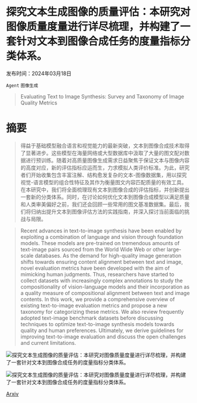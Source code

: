 # 探究文本生成图像的质量评估：本研究对图像质量度量进行详尽梳理，并构建了一套针对文本到图像合成任务的度量指标分类体系。

发布时间：2024年03月18日

`Agent` `图像生成`

> Evaluating Text to Image Synthesis: Survey and Taxonomy of Image Quality Metrics

# 摘要

> 得益于基础模型融合语言和视觉能力的最新突破，文本到图像合成技术取得了显著进步。这些模型在海量网络或大型数据库中汲取了大量的图文配对数据进行预训练。随着对高质量图像生成需求日益聚焦于保证文本与图像内容的高度对应，新的评估指标应运而生，力求模拟人类评价标准。为此，研究者们开始收集包含丰富注解、结构愈发复杂的文本-图像数据集，用以探究视觉-语言模型的组合性特征及其作为衡量图文内容匹配质量的有效工具。在本研究中，我们将全面梳理现有文本到图像合成的评估指标，并创新提出一套新的分类体系。同时，在讨论如何优化文本到图像合成模型以满足质量和人类审美偏好之前，我们还会回顾一些常用的图文基准数据集。最后，我们将归纳出提升文本到图像评估方法的实践指南，并深入探讨当前面临的挑战与局限。

> Recent advances in text-to-image synthesis have been enabled by exploiting a combination of language and vision through foundation models. These models are pre-trained on tremendous amounts of text-image pairs sourced from the World Wide Web or other large-scale databases. As the demand for high-quality image generation shifts towards ensuring content alignment between text and image, novel evaluation metrics have been developed with the aim of mimicking human judgments. Thus, researchers have started to collect datasets with increasingly complex annotations to study the compositionality of vision-language models and their incorporation as a quality measure of compositional alignment between text and image contents. In this work, we provide a comprehensive overview of existing text-to-image evaluation metrics and propose a new taxonomy for categorizing these metrics. We also review frequently adopted text-image benchmark datasets before discussing techniques to optimize text-to-image synthesis models towards quality and human preferences. Ultimately, we derive guidelines for improving text-to-image evaluation and discuss the open challenges and current limitations.

![探究文本生成图像的质量评估：本研究对图像质量度量进行详尽梳理，并构建了一套针对文本到图像合成任务的度量指标分类体系。](../../../paper_images/2403.11821/x1.png)

![探究文本生成图像的质量评估：本研究对图像质量度量进行详尽梳理，并构建了一套针对文本到图像合成任务的度量指标分类体系。](../../../paper_images/2403.11821/x2.png)

[Arxiv](https://arxiv.org/abs/2403.11821)